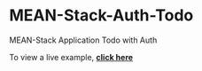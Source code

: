 # MEAN-Stack-Auth-Todo
MEAN-Stack Application Todo with Auth

To view a live example, **[click here](https://mean-auth-todo.netlify.app/)**
